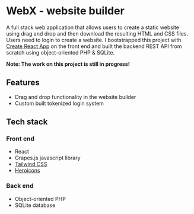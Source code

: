# WebX - website builder

<!-- [Live Site](http://localhost:3000) -->

A full stack web application that allows users to create a static website using drag and drop and then download the resulting HTML and CSS files. Users need to login to create a website. I bootstrapped this project with [Create React App](https://github.com/facebook/create-react-app) on the front end and built the backend REST API from scratch using object-oriented PHP & SQLite.

**Note: The work on this project is still in progress!**

<!-- ## Screenshot

![screenshot](./site-builder/public/images/screenshot.png?raw=true 'Screenshot of WebX') -->

## Features

- Drag and drop functionality in the website builder
- Custom built tokenized login system

## Tech stack

### Front end

- React
- Grapes.js javascript library
- [Tailwind CSS](https://tailwindcss.com)
- [Heroicons](https://heroicons.com)

### Back end

- Object-oriented PHP
- SQLite database
